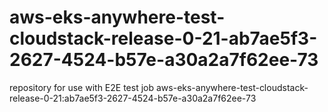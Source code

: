 # aws-eks-anywhere-test-cloudstack-release-0-21-ab7ae5f3-2627-4524-b57e-a30a2a7f62ee-73
repository for use with E2E test job aws-eks-anywhere-test-cloudstack-release-0-21:ab7ae5f3-2627-4524-b57e-a30a2a7f62ee-73
